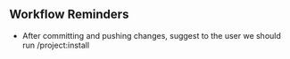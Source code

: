 ## Workflow Reminders
- After committing and pushing changes, suggest to the user we should run /project:install